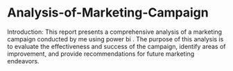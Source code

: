 # Analysis-of-Marketing-Campaign
  Introduction: This report presents a comprehensive analysis of a marketing campaign conducted by me using power bi . The purpose of this analysis is to evaluate the effectiveness and success of the campaign, identify areas of improvement, and provide recommendations for future marketing endeavors.
